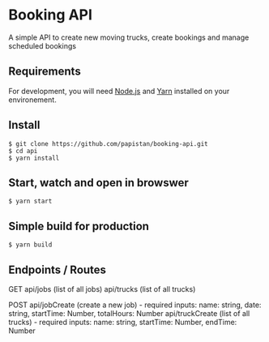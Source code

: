 
# Booking API
A simple API to create new moving trucks, create bookings and manage scheduled bookings

## Requirements

For development, you will need [Node.js](http://nodejs.org/) and [Yarn](https://yarnpkg.com/en/) installed on your environement.

## Install

    $ git clone https://github.com/papistan/booking-api.git
    $ cd api
    $ yarn install

## Start, watch and open in browswer

    $ yarn start

## Simple build for production

    $ yarn build
    
## Endpoints / Routes

GET
api/jobs (list of all jobs)
api/trucks (list of all trucks)

POST
api/jobCreate (create a new job) - required inputs: name: string, date: string, startTime: Number, totalHours: Number
api/truckCreate (list of all trucks) - required inputs: name: string, startTime: Number, endTime: Number
